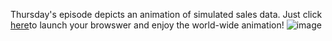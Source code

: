 Thursday's episode depicts an animation of simulated sales data. Just click [here](https://awindest.github.io/GlobularSalesVisualization/)to launch your browswer and enjoy the world-wide animation!
![image](https://user-images.githubusercontent.com/56596420/135337118-b03bc6b0-0a63-41c0-91de-539d9991ad84.png)
